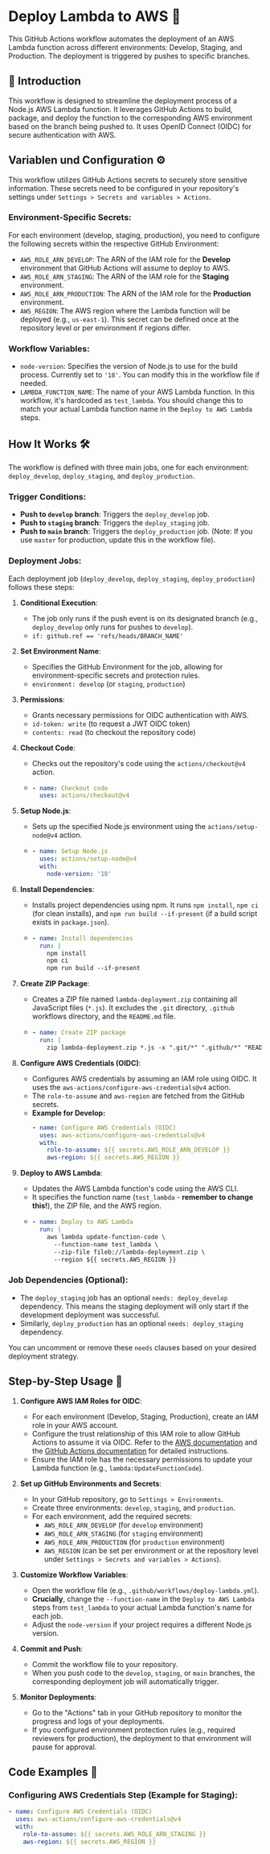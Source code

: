 # Deploy Lambda to AWS 🚀

This GitHub Actions workflow automates the deployment of an AWS Lambda function across different environments: Develop, Staging, and Production. The deployment is triggered by pushes to specific branches.

## 🌟 Introduction

This workflow is designed to streamline the deployment process of a Node.js AWS Lambda function. It leverages GitHub Actions to build, package, and deploy the function to the corresponding AWS environment based on the branch being pushed to. It uses OpenID Connect (OIDC) for secure authentication with AWS.

##  Variablen und Configuration ⚙️

This workflow utilizes GitHub Actions secrets to securely store sensitive information. These secrets need to be configured in your repository's settings under `Settings > Secrets and variables > Actions`.

### Environment-Specific Secrets:

For each environment (develop, staging, production), you need to configure the following secrets within the respective GitHub Environment:

* `AWS_ROLE_ARN_DEVELOP`: The ARN of the IAM role for the **Develop** environment that GitHub Actions will assume to deploy to AWS.
* `AWS_ROLE_ARN_STAGING`: The ARN of the IAM role for the **Staging** environment.
* `AWS_ROLE_ARN_PRODUCTION`: The ARN of the IAM role for the **Production** environment.
* `AWS_REGION`: The AWS region where the Lambda function will be deployed (e.g., `us-east-1`). This secret can be defined once at the repository level or per environment if regions differ.

### Workflow Variables:

* `node-version`: Specifies the version of Node.js to use for the build process. Currently set to `'18'`. You can modify this in the workflow file if needed.
* `LAMBDA_FUNCTION_NAME`: The name of your AWS Lambda function. In this workflow, it's hardcoded as `test_lambda`. You should change this to match your actual Lambda function name in the `Deploy to AWS Lambda` steps.

## How It Works 🛠️

The workflow is defined with three main jobs, one for each environment: `deploy_develop`, `deploy_staging`, and `deploy_production`.

### Trigger Conditions:

* **Push to `develop` branch**: Triggers the `deploy_develop` job.
* **Push to `staging` branch**: Triggers the `deploy_staging` job.
* **Push to `main` branch**: Triggers the `deploy_production` job. (Note: If you use `master` for production, update this in the workflow file).

### Deployment Jobs:

Each deployment job (`deploy_develop`, `deploy_staging`, `deploy_production`) follows these steps:

1.  **Conditional Execution**:
    * The job only runs if the push event is on its designated branch (e.g., `deploy_develop` only runs for pushes to `develop`).
    * `if: github.ref == 'refs/heads/BRANCH_NAME'`

2.  **Set Environment Name**:
    * Specifies the GitHub Environment for the job, allowing for environment-specific secrets and protection rules.
    * `environment: develop` (or `staging`, `production`)

3.  **Permissions**:
    * Grants necessary permissions for OIDC authentication with AWS.
    * `id-token: write` (to request a JWT OIDC token)
    * `contents: read` (to checkout the repository code)

4.  **Checkout Code**:
    * Checks out the repository's code using the `actions/checkout@v4` action.
    * ```yaml
      - name: Checkout code
        uses: actions/checkout@v4
      ```

5.  **Setup Node.js**:
    * Sets up the specified Node.js environment using the `actions/setup-node@v4` action.
    * ```yaml
      - name: Setup Node.js
        uses: actions/setup-node@v4
        with:
          node-version: '18'
      ```

6.  **Install Dependencies**:
    * Installs project dependencies using npm. It runs `npm install`, `npm ci` (for clean installs), and `npm run build --if-present` (if a build script exists in `package.json`).
    * ```yaml
      - name: Install dependencies
        run: |
          npm install
          npm ci
          npm run build --if-present
      ```

7.  **Create ZIP Package**:
    * Creates a ZIP file named `lambda-deployment.zip` containing all JavaScript files (`*.js`). It excludes the `.git` directory, `.github` workflows directory, and the `README.md` file.
    * ```yaml
      - name: Create ZIP package
        run: |
          zip lambda-deployment.zip *.js -x ".git/*" ".github/*" "README.md"
      ```

8.  **Configure AWS Credentials (OIDC)**:
    * Configures AWS credentials by assuming an IAM role using OIDC. It uses the `aws-actions/configure-aws-credentials@v4` action.
    * The `role-to-assume` and `aws-region` are fetched from the GitHub secrets.
    * **Example for Develop:**
        ```yaml
        - name: Configure AWS Credentials (OIDC)
          uses: aws-actions/configure-aws-credentials@v4
          with:
            role-to-assume: ${{ secrets.AWS_ROLE_ARN_DEVELOP }}
            aws-region: ${{ secrets.AWS_REGION }}
        ```

9.  **Deploy to AWS Lambda**:
    * Updates the AWS Lambda function's code using the AWS CLI.
    * It specifies the function name (`test_lambda` - **remember to change this!**), the ZIP file, and the AWS region.
    * ```yaml
      - name: Deploy to AWS Lambda
        run: |
          aws lambda update-function-code \
            --function-name test_lambda \
            --zip-file fileb://lambda-deployment.zip \
            --region ${{ secrets.AWS_REGION }}
      ```

### Job Dependencies (Optional):

* The `deploy_staging` job has an optional `needs: deploy_develop` dependency. This means the staging deployment will only start if the development deployment was successful.
* Similarly, `deploy_production` has an optional `needs: deploy_staging` dependency.

You can uncomment or remove these `needs` clauses based on your desired deployment strategy.

## Step-by-Step Usage 📖

1.  **Configure AWS IAM Roles for OIDC**:
    * For each environment (Develop, Staging, Production), create an IAM role in your AWS account.
    * Configure the trust relationship of this IAM role to allow GitHub Actions to assume it via OIDC. Refer to the [AWS documentation](https://docs.aws.amazon.com/IAM/latest/UserGuide/id_roles_providers_create_oidc.html) and the [GitHub Actions documentation](https://docs.github.com/en/actions/deployment/security-hardening-your-deployments/configuring-openid-connect-in-amazon-web-services) for detailed instructions.
    * Ensure the IAM role has the necessary permissions to update your Lambda function (e.g., `lambda:UpdateFunctionCode`).

2.  **Set up GitHub Environments and Secrets**:
    * In your GitHub repository, go to `Settings > Environments`.
    * Create three environments: `develop`, `staging`, and `production`.
    * For each environment, add the required secrets:
        * `AWS_ROLE_ARN_DEVELOP` (for `develop` environment)
        * `AWS_ROLE_ARN_STAGING` (for `staging` environment)
        * `AWS_ROLE_ARN_PRODUCTION` (for `production` environment)
        * `AWS_REGION` (can be set per environment or at the repository level under `Settings > Secrets and variables > Actions`).

3.  **Customize Workflow Variables**:
    * Open the workflow file (e.g., `.github/workflows/deploy-lambda.yml`).
    * **Crucially**, change the `--function-name` in the `Deploy to AWS Lambda` steps from `test_lambda` to your actual Lambda function's name for each job.
    * Adjust the `node-version` if your project requires a different Node.js version.

4.  **Commit and Push**:
    * Commit the workflow file to your repository.
    * When you push code to the `develop`, `staging`, or `main` branches, the corresponding deployment job will automatically trigger.

5.  **Monitor Deployments**:
    * Go to the "Actions" tab in your GitHub repository to monitor the progress and logs of your deployments.
    * If you configured environment protection rules (e.g., required reviewers for production), the deployment to that environment will pause for approval.

## Code Examples 📝

### Configuring AWS Credentials Step (Example for Staging):

```yaml
- name: Configure AWS Credentials (OIDC)
  uses: aws-actions/configure-aws-credentials@v4
  with:
    role-to-assume: ${{ secrets.AWS_ROLE_ARN_STAGING }}
    aws-region: ${{ secrets.AWS_REGION }}